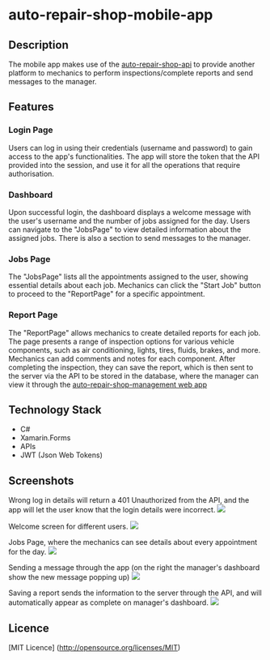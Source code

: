 # auto-repair-shop-mobile-app

## Description

The mobile app makes use of the [auto-repair-shop-api](https://github.com/GusPietrasanta/auto-repair-shop-api) to provide another platform to mechanics to perform inspections/complete reports and send messages to the manager.

## Features 

### Login Page 
Users can log in using their credentials (username and password) to gain access to the app's functionalities. The app will store the token that the API provided into the session, and use it for all the operations that require authorisation.

### Dashboard 
Upon successful login, the dashboard displays a welcome message with the user's username and the number of jobs assigned for the day. Users can navigate to the "JobsPage" to view detailed information about the assigned jobs. There is also a section to send messages to the manager.

### Jobs Page 
The "JobsPage" lists all the appointments assigned to the user, showing essential details about each job. Mechanics can click the "Start Job" button to proceed to the "ReportPage" for a specific appointment.

### Report Page 
The "ReportPage" allows mechanics to create detailed reports for each job. The page presents a range of inspection options for various vehicle components, such as air conditioning, lights, tires, fluids, brakes, and more. Mechanics can add comments and notes for each component. After completing the inspection, they can save the report, which is then sent to the server via the API to be stored in the database, where the manager can view it through the [auto-repair-shop-management web app](https://github.com/GusPietrasanta/auto-repair-shop-management)

## Technology Stack

- C#
- Xamarin.Forms
- APIs
- JWT (Json Web Tokens)

## Screenshots

Wrong log in details will return a 401 Unauthorized from the API, and the app will let the user know that the login details were incorrect.
![](https://lh3.googleusercontent.com/pw/AIL4fc-23ZQiJEMy9GzQI2zM4hmCzpIitoS16gsK1C70h5eiRSX_vTIyjbeDLO1dgskGoXKukyI6j6Ff8Vzy0f0lFYKwlhsYwrY-lwEZU3KlwK4CEN9bwoyt310vGtmBczjTMWDlpHLTexxaE3CFrX04yM9O=w441-h931-s-no)

Welcome screen for different users.
![](https://lh3.googleusercontent.com/pw/AIL4fc8RDNYqcv_I4LpNnS8Y8zDDsI_yqnwAdybpzBm2MRT4kP9tVMlcz-CBC6TWOwiwkTkDxxqbP0qh0MLZqMY13t_HLqJtJIgdNN7dtuTJLVgDG00ym5Hsn4l-iqV9OSPKfoqDvbX6AaiiP4vxscRBeyCA=w1920-h403-s-no)

Jobs Page, where the mechanics can see details about every appointment for the day.
![](https://lh3.googleusercontent.com/pw/AIL4fc_iCEHERXdfAFt9Lif04R8TW5JPjnMZviXq-S8tBplX2EVBZfSmZ0YMOai6onSigGNP6fXmOz3wcu9JDSPyH552mf6m1mLpUb2NZFIbfOT7YfaNcx1FplgEscoStzcRLsmUHbGqggR2WkH-Phg71nTV=w433-h854-s-no)

Sending a message through the app (on the right the manager's dashboard show the new message popping up)
![](https://lh3.googleusercontent.com/pw/AIL4fc8GnmynhmjtMmym1zyGyzKDtHoLZ56xDgclwQBsOYQwHHe18w6zbdMlVzZFpKM3GNStPymEu12bflvZXEfHENJPPexZM1RhC0Bq3--VzUKfjSpixx-3WhP5Y-cpFFoIn7PrebwDL5IOUF9duf1qm_F2=w1423-h874-s-no)

Saving a report sends the information to the server through the API, and will automatically appear as complete on manager's dashboard.
![](https://lh3.googleusercontent.com/pw/AIL4fc-MAxgBANnkV8X6VdqHD6Osx8FQApFlitJCUTPwcdafatrkljy65TbM29fRUL6HtMJ9BfAjnBeyyAV1ahnDQWuewC0yQjfmupBJ4piQFg83D-uQfR8uQypPV9Ek6-_YQL5Me8KbHoPGd_Y2z-zMA-Bs=w1400-h931-s-no)

## Licence
[MIT Licence] (http://opensource.org/licenses/MIT)